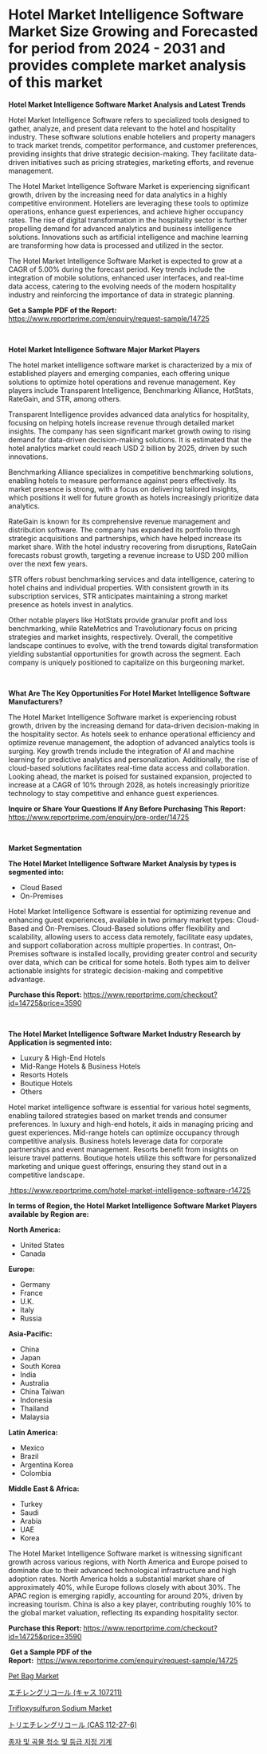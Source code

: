 <p><h1>Hotel Market Intelligence Software Market Size Growing and Forecasted for period from 2024 - 2031 and provides complete market analysis of this market</h1></p><p><strong>Hotel Market Intelligence Software Market Analysis and Latest Trends</strong></p>
<p><p>Hotel Market Intelligence Software refers to specialized tools designed to gather, analyze, and present data relevant to the hotel and hospitality industry. These software solutions enable hoteliers and property managers to track market trends, competitor performance, and customer preferences, providing insights that drive strategic decision-making. They facilitate data-driven initiatives such as pricing strategies, marketing efforts, and revenue management.</p><p>The Hotel Market Intelligence Software Market is experiencing significant growth, driven by the increasing need for data analytics in a highly competitive environment. Hoteliers are leveraging these tools to optimize operations, enhance guest experiences, and achieve higher occupancy rates. The rise of digital transformation in the hospitality sector is further propelling demand for advanced analytics and business intelligence solutions. Innovations such as artificial intelligence and machine learning are transforming how data is processed and utilized in the sector.</p><p>The Hotel Market Intelligence Software Market is expected to grow at a CAGR of 5.00% during the forecast period. Key trends include the integration of mobile solutions, enhanced user interfaces, and real-time data access, catering to the evolving needs of the modern hospitality industry and reinforcing the importance of data in strategic planning.</p></p>
<p><strong>Get a Sample PDF of the Report:&nbsp;</strong> <a href="https://www.reportprime.com/enquiry/request-sample/14725">https://www.reportprime.com/enquiry/request-sample/14725</a></p>
<p>&nbsp;</p>
<p><strong>Hotel Market Intelligence Software Major Market Players</strong></p>
<p><p>The hotel market intelligence software market is characterized by a mix of established players and emerging companies, each offering unique solutions to optimize hotel operations and revenue management. Key players include Transparent Intelligence, Benchmarking Alliance, HotStats, RateGain, and STR, among others.</p><p>Transparent Intelligence provides advanced data analytics for hospitality, focusing on helping hotels increase revenue through detailed market insights. The company has seen significant market growth owing to rising demand for data-driven decision-making solutions. It is estimated that the hotel analytics market could reach USD 2 billion by 2025, driven by such innovations.</p><p>Benchmarking Alliance specializes in competitive benchmarking solutions, enabling hotels to measure performance against peers effectively. Its market presence is strong, with a focus on delivering tailored insights, which positions it well for future growth as hotels increasingly prioritize data analytics.</p><p>RateGain is known for its comprehensive revenue management and distribution software. The company has expanded its portfolio through strategic acquisitions and partnerships, which have helped increase its market share. With the hotel industry recovering from disruptions, RateGain forecasts robust growth, targeting a revenue increase to USD 200 million over the next few years.</p><p>STR offers robust benchmarking services and data intelligence, catering to hotel chains and individual properties. With consistent growth in its subscription services, STR anticipates maintaining a strong market presence as hotels invest in analytics.</p><p>Other notable players like HotStats provide granular profit and loss benchmarking, while RateMetrics and Travolutionary focus on pricing strategies and market insights, respectively. Overall, the competitive landscape continues to evolve, with the trend towards digital transformation yielding substantial opportunities for growth across the segment. Each company is uniquely positioned to capitalize on this burgeoning market.</p></p>
<p>&nbsp;</p>
<p><strong>What Are The Key Opportunities For Hotel Market Intelligence Software Manufacturers?</strong></p>
<p><p>The Hotel Market Intelligence Software market is experiencing robust growth, driven by the increasing demand for data-driven decision-making in the hospitality sector. As hotels seek to enhance operational efficiency and optimize revenue management, the adoption of advanced analytics tools is surging. Key growth trends include the integration of AI and machine learning for predictive analytics and personalization. Additionally, the rise of cloud-based solutions facilitates real-time data access and collaboration. Looking ahead, the market is poised for sustained expansion, projected to increase at a CAGR of 10% through 2028, as hotels increasingly prioritize technology to stay competitive and enhance guest experiences.</p></p>
<p><strong>Inquire or Share Your Questions If Any Before Purchasing This Report:</strong> <a href="https://www.reportprime.com/enquiry/pre-order/14725">https://www.reportprime.com/enquiry/pre-order/14725</a></p>
<p>&nbsp;</p>
<p><strong>Market Segmentation</strong></p>
<p><strong>The Hotel Market Intelligence Software Market Analysis by types is segmented into:</strong></p>
<p><ul><li>Cloud Based</li><li>On-Premises</li></ul></p>
<p><p>Hotel Market Intelligence Software is essential for optimizing revenue and enhancing guest experiences, available in two primary market types: Cloud-Based and On-Premises. Cloud-Based solutions offer flexibility and scalability, allowing users to access data remotely, facilitate easy updates, and support collaboration across multiple properties. In contrast, On-Premises software is installed locally, providing greater control and security over data, which can be critical for some hotels. Both types aim to deliver actionable insights for strategic decision-making and competitive advantage.</p></p>
<p><strong>Purchase this Report:&nbsp;</strong><a href="https://www.reportprime.com/checkout?id=14725&price=3590">https://www.reportprime.com/checkout?id=14725&price=3590</a></p>
<p>&nbsp;</p>
<p><strong>The Hotel Market Intelligence Software Market Industry Research by Application is segmented into:</strong></p>
<p><ul><li>Luxury & High-End Hotels</li><li>Mid-Range Hotels & Business Hotels</li><li>Resorts Hotels</li><li>Boutique Hotels</li><li>Others</li></ul></p>
<p><p>Hotel market intelligence software is essential for various hotel segments, enabling tailored strategies based on market trends and consumer preferences. In luxury and high-end hotels, it aids in managing pricing and guest experiences. Mid-range hotels can optimize occupancy through competitive analysis. Business hotels leverage data for corporate partnerships and event management. Resorts benefit from insights on leisure travel patterns. Boutique hotels utilize this software for personalized marketing and unique guest offerings, ensuring they stand out in a competitive landscape.</p></p>
<p><a href="https://www.reportprime.com/hotel-market-intelligence-software-r14725">&nbsp;https://www.reportprime.com/hotel-market-intelligence-software-r14725</a></p>
<p><strong>In terms of Region, the Hotel Market Intelligence Software Market Players available by Region are:</strong></p>
<p>
    <p> <strong> North America: </strong>
        <ul>
            <li>United States</li>
            <li>Canada</li>
        </ul>
        </p> 
    <p> <strong> Europe: </strong>
        <ul>
            <li>Germany</li>
            <li>France</li>
            <li>U.K.</li>
            <li>Italy</li>
            <li>Russia</li>
        </ul>
        </p> 
    <p> <strong> Asia-Pacific: </strong>
        <ul>
            <li>China</li>
            <li>Japan</li>
            <li>South Korea</li>
            <li>India</li>
            <li>Australia</li>
            <li>China Taiwan</li>
            <li>Indonesia</li>
            <li>Thailand</li>
            <li>Malaysia</li>
        </ul>
        </p> 
    <p> <strong> Latin America: </strong>
        <ul>
            <li>Mexico</li>
            <li>Brazil</li>
            <li>Argentina Korea</li>
            <li>Colombia</li>
        </ul>
        </p> 
    <p> <strong> Middle East & Africa: </strong>
        <ul>
            <li>Turkey</li>
            <li>Saudi</li>
            <li>Arabia</li>
            <li>UAE</li>
            <li>Korea</li>
        </ul>
    </p>
    </p>
<p><p>The Hotel Market Intelligence Software market is witnessing significant growth across various regions, with North America and Europe poised to dominate due to their advanced technological infrastructure and high adoption rates. North America holds a substantial market share of approximately 40%, while Europe follows closely with about 30%. The APAC region is emerging rapidly, accounting for around 20%, driven by increasing tourism. China is also a key player, contributing roughly 10% to the global market valuation, reflecting its expanding hospitality sector.</p></p>
<p><strong>Purchase this Report: </strong><a href="https://www.reportprime.com/checkout?id=14725&price=3590">https://www.reportprime.com/checkout?id=14725&price=3590</a></p>
<p>&nbsp;<strong>Get a Sample PDF of the Report:&nbsp;&nbsp;</strong><a href="https://www.reportprime.com/enquiry/request-sample/14725">https://www.reportprime.com/enquiry/request-sample/14725</a></p>
<p><strong></strong></p>
<p><p><a href="https://medium.com/@danielwardb654/the-comprehensive-pet-bag-market-research-report-is-essential-for-understanding-current-trends-06f2ce95ab6b">Pet Bag Market</a></p><p><a href="https://medium.com/@scotttyesha/ethylene-glycol-cas-107211-market-%E3%81%AE%E3%82%B0%E3%83%AD%E3%83%BC%E3%83%90%E3%83%AB%E5%B8%82%E5%A0%B4%E6%A6%82%E8%A6%81%E3%81%AF-%E4%B8%96%E7%95%8C%E3%81%8A%E3%82%88%E3%81%B3%E4%B8%BB%E8%A6%81%E5%B8%82%E5%A0%B4%E3%81%AB%E3%81%8A%E3%81%91%E3%82%8B%E6%A5%AD%E7%95%8C%E3%81%AB%E5%BD%B1%E9%9F%BF%E3%82%92%E4%B8%8E%E3%81%88%E3%82%8B%E4%B8%BB%E8%A6%81%E3%81%AA%E3%83%88%E3%83%AC%E3%83%B3%E3%83%89%E3%81%AB%E3%81%A4%E3%81%84%E3%81%A6-%E7%8B%AC%E8%87%AA%E3%81%AE%E8%A6%96%E7%82%B9%E3%82%92%E6%8F%90%E4%BE%9B%E3%81%97%E3%81%BE%E3%81%99-4f1b3c52efbe">エチレングリコール (キャス 107211)</a></p><p><a href="https://issuu.com/reportprime-2/docs/trifloxysulfuron-sodium-market-size_e586236a7abe7a">Trifloxysulfuron Sodium Market</a></p><p><a href="https://medium.com/@scotttyesha/triethylene-glycol-cas-112-27-6-market-%E3%81%AF-%E3%82%B3%E3%82%B9%E3%83%88%E7%AE%A1%E7%90%86%E3%81%A8%E5%8A%B9%E7%8E%87%E5%90%91%E4%B8%8A%E3%82%92%E5%84%AA%E5%85%88%E3%81%97%E3%81%BE%E3%81%99-%E3%81%95%E3%82%89%E3%81%AB-%E5%A0%B1%E5%91%8A%E6%9B%B8%E3%81%AF%E5%B8%82%E5%A0%B4%E3%81%AE%E9%9C%80%E8%A6%81%E9%9D%A2%E3%81%A8%E4%BE%9B%E7%B5%A6%E9%9D%A2%E3%81%AE%E4%B8%A1%E6%96%B9%E3%82%92%E3%82%AB%E3%83%90%E3%83%BC%E3%81%97%E3%81%A6%E3%81%84%E3%81%BE%E3%81%99-e1c426b6a2db">トリエチレングリコール (CAS 112-27-6)</a></p><p><a href="https://medium.com/@wpzbonrg51/seed-and-grain-cleaning-and-grading-machine-market-%EC%9D%98-%EA%B8%80%EB%A1%9C%EB%B2%8C-%EC%8B%9C%EC%9E%A5-%EA%B0%9C%EC%9A%94%EB%8A%94-%EC%A0%84-%EC%84%B8%EA%B3%84-%EB%B0%8F-%EC%A3%BC%EC%9A%94-%EC%8B%9C%EC%9E%A5%EC%9D%98-%EC%82%B0%EC%97%85%EC%97%90-%EC%98%81%ED%96%A5%EC%9D%84-%EB%AF%B8%EC%B9%98%EB%8A%94-%EC%A3%BC%EC%9A%94-%ED%8A%B8%EB%A0%8C%EB%93%9C%EC%97%90-47b7dcd8b3dc">종자 및 곡물 청소 및 등급 지정 기계</a></p></p>